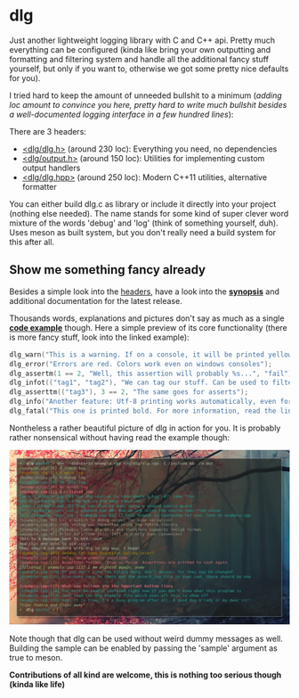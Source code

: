 dlg
===

Just another lightweight logging library with C and C++ api.
Pretty much everything can be configured (kinda like bring your own outputting
and formatting and filtering system and handle all the additional 
fancy stuff yourself, but only if you want to, otherwise we got some 
pretty nice defaults for you).

I tried hard to keep the amount of unneeded bullshit to a minimum (*adding loc 
amount to convince you here, pretty hard to write much bullshit besides a 
well-documented logging interface in a few hundred lines*):

There are 3 headers:

- [<dlg/dlg.h>](include/dlg/dlg.h) (around 230 loc): Everything you need, no dependencies
- [<dlg/output.h>](include/dlg/output.h) (around 150 loc): Utilities for implementing custom output handlers
- [<dlg/dlg.hpp>](include/dlg/dlg.hpp) (around 250 loc): Modern C++11 utilities, alternative formatter

You can either build dlg.c as library or include it directly into your project 
(nothing else needed).
The name stands for some kind of super clever word mixture of the words 'debug' 
and 'log' (think of something yourself, duh). Uses meson as built system, but
you don't really need a build system for this after all.

## Show me something fancy already

Besides a simple look into the [headers](include/dlg), have a look into the 
__[synopsis](docs/v0.2.md)__ and additional documentation for the latest release.

Thousands words, explanations and pictures don't say as much as a single __[code example](docs/examples/example.cpp)__ though.
Here a simple preview of its core functionality (there is more fancy stuff, look into the linked example):

```c
dlg_warn("This is a warning. If on a console, it will be printed yellow");
dlg_error("Errors are red. Colors work even on windows consoles");
dlg_assertm(1 == 2, "Well, this assertion will probably %s...", "fail");
dlg_infot(("tag1", "tag2"), "We can tag our stuff. Can be used to filter/redirect messages");
dlg_asserttm(("tag3"), 3 == 2, "The same goes for asserts");
dlg_info("Another feature: Utf-8 printing works automatically, even for שׁǐŉďốẅś consoles");
dlg_fatal("This one is printed bold. For more information, read the linked example above already");
```

Nontheless a rather beautiful picture of dlg in action for you. It is probably rather nonsensical without
having read the example though:

![Here should a beautiful picture of dlg in action be erected. What a shame!](docs/examples/example.png)

Note though that dlg can be used without weird dummy messages as well.
Building the sample can be enabled by passing the 'sample' argument as true to meson.

__Contributions of all kind are welcome, this is nothing too serious though (kinda like life)__
